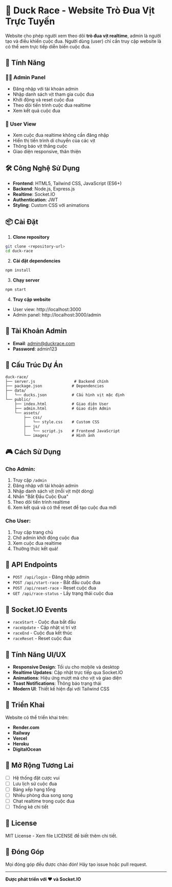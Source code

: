 # 🦆 Duck Race - Website Trò Đua Vịt Trực Tuyến

Website cho phép người xem theo dõi **trò đua vịt realtime**, admin là người tạo và điều khiển cuộc đua. Người dùng (user) chỉ cần truy cập website là có thể xem trực tiếp diễn biến cuộc đua.

## 🚀 Tính Năng

### 👨‍💼 Admin Panel
- Đăng nhập với tài khoản admin
- Nhập danh sách vịt tham gia cuộc đua
- Khởi động và reset cuộc đua
- Theo dõi tiến trình cuộc đua realtime
- Xem kết quả cuộc đua

### 👥 User View
- Xem cuộc đua realtime không cần đăng nhập
- Hiển thị tiến trình di chuyển của các vịt
- Thông báo vịt thắng cuộc
- Giao diện responsive, thân thiện

## 🛠️ Công Nghệ Sử Dụng

- **Frontend**: HTML5, Tailwind CSS, JavaScript (ES6+)
- **Backend**: Node.js, Express.js
- **Realtime**: Socket.IO
- **Authentication**: JWT
- **Styling**: Custom CSS với animations

## 📦 Cài Đặt

1. **Clone repository**
```bash
git clone <repository-url>
cd duck-race
```

2. **Cài đặt dependencies**
```bash
npm install
```

3. **Chạy server**
```bash
npm start
```

4. **Truy cập website**
- User view: http://localhost:3000
- Admin panel: http://localhost:3000/admin

## 🔐 Tài Khoản Admin

- **Email**: admin@duckrace.com
- **Password**: admin123

## 📁 Cấu Trúc Dự Án

```
duck-race/
├── server.js                 # Backend chính
├── package.json             # Dependencies
├── data/
│   └── ducks.json           # Cấu hình vịt mặc định
└── public/
    ├── index.html           # Giao diện User
    ├── admin.html           # Giao diện Admin
    └── assets/
        ├── css/
        │   └── style.css    # Custom CSS
        ├── js/
        │   └── script.js    # Frontend JavaScript
        └── images/          # Hình ảnh
```

## 🎮 Cách Sử Dụng

### Cho Admin:
1. Truy cập `/admin`
2. Đăng nhập với tài khoản admin
3. Nhập danh sách vịt (mỗi vịt một dòng)
4. Nhấn "Bắt Đầu Cuộc Đua"
5. Theo dõi tiến trình realtime
6. Xem kết quả và có thể reset để tạo cuộc đua mới

### Cho User:
1. Truy cập trang chủ
2. Chờ admin khởi động cuộc đua
3. Xem cuộc đua realtime
4. Thưởng thức kết quả!

## 🔧 API Endpoints

- `POST /api/login` - Đăng nhập admin
- `POST /api/start-race` - Bắt đầu cuộc đua
- `POST /api/reset-race` - Reset cuộc đua
- `GET /api/race-status` - Lấy trạng thái cuộc đua

## 📡 Socket.IO Events

- `raceStart` - Cuộc đua bắt đầu
- `raceUpdate` - Cập nhật vị trí vịt
- `raceEnd` - Cuộc đua kết thúc
- `raceReset` - Reset cuộc đua

## 🎨 Tính Năng UI/UX

- **Responsive Design**: Tối ưu cho mobile và desktop
- **Realtime Updates**: Cập nhật trực tiếp qua Socket.IO
- **Animations**: Hiệu ứng mượt mà cho vịt và giao diện
- **Toast Notifications**: Thông báo trạng thái
- **Modern UI**: Thiết kế hiện đại với Tailwind CSS

## 🚀 Triển Khai

Website có thể triển khai trên:
- **Render.com**
- **Railway**
- **Vercel**
- **Heroku**
- **DigitalOcean**

## 🔮 Mở Rộng Tương Lai

- [ ] Hệ thống đặt cược vui
- [ ] Lưu lịch sử cuộc đua
- [ ] Bảng xếp hạng tổng
- [ ] Nhiều phòng đua song song
- [ ] Chat realtime trong cuộc đua
- [ ] Thống kê chi tiết

## 📄 License

MIT License - Xem file LICENSE để biết thêm chi tiết.

## 👥 Đóng Góp

Mọi đóng góp đều được chào đón! Hãy tạo issue hoặc pull request.

---

**Được phát triển với ❤️ và Socket.IO**

